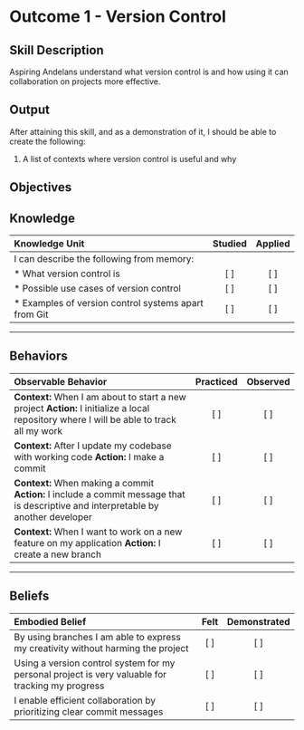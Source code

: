 # Outcome 1 - Version Control

**Skill Description**
----------
Aspiring Andelans understand what version control is and how using it can collaboration on projects more effective.


**Output**
----------
After attaining this skill, and as a demonstration of it, I should be able to create the following:

1. A list of contexts where version control is useful and why


**Objectives**
----------

## **Knowledge**


| Knowledge Unit   |      Studied      | Applied |
|:-------------|:------------------:|:--------:|
| I can describe the following from memory: | | |
| * What version control is | [ ] | [ ]  |
| * Possible use cases of version control |   [ ]   |   [ ] |
| * Examples of version control systems apart from Git | [ ] |    [ ] |


----------


## **Behaviors**

| Observable Behavior   |      Practiced      | Observed |
|:-------------|:------------------:|:--------:|
| **Context:** When I am about to start a new project **Action:** I initialize a local repository where I will be able to track all my work |  [ ]   |   [ ] |
| **Context:** After I update my codebase with working code **Action:** I make a commit | [ ] |    [ ] |
| **Context:** When making a commit **Action:** I include a commit message that is descriptive and interpretable by another developer | [ ] |    [ ] |
| **Context:** When I want to work on a new feature on my application **Action:** I create a new branch |  [ ]  |     [ ]  |

----------


## **Beliefs**


| Embodied Belief   |      Felt      | Demonstrated |
|:-------------|:------------------:|:--------:|
| By using branches I am able to express my creativity without harming the project | [ ] | [ ]  |
| Using a version control system for my personal project is very valuable for tracking my progress |   [ ]   |   [ ] |
| I enable efficient collaboration by prioritizing clear commit messages |   [ ]   |   [ ] |
